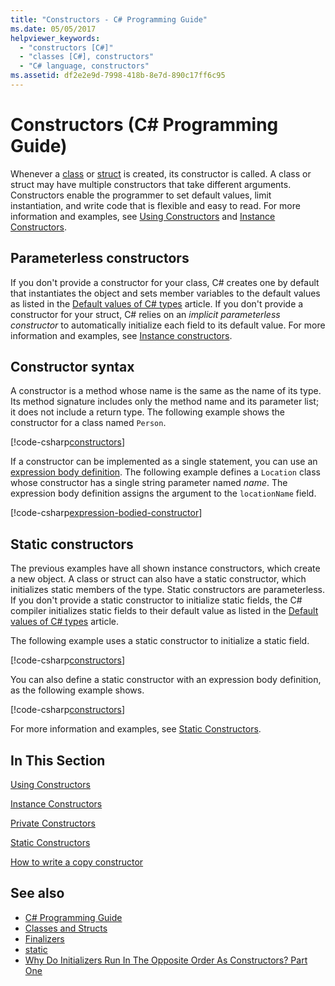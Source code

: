```yaml
---
title: "Constructors - C# Programming Guide"
ms.date: 05/05/2017
helpviewer_keywords: 
  - "constructors [C#]"
  - "classes [C#], constructors"
  - "C# language, constructors"
ms.assetid: df2e2e9d-7998-418b-8e7d-890c17ff6c95
---
```

# Constructors (C# Programming Guide)

Whenever a [class](../../language-reference/keywords/class.md) or [struct](../../language-reference/keywords/struct.md) is created, its constructor is called. A class or struct may have multiple constructors that take different arguments. Constructors enable the programmer to set default values, limit instantiation, and write code that is flexible and easy to read. For more information and examples, see [Using Constructors](./using-constructors.md) and [Instance Constructors](./instance-constructors.md).  

## Parameterless constructors
  
If you don't provide a constructor for your class, C# creates one by default that instantiates the object and sets member variables to the default values as listed in the [Default values of C# types](../../language-reference/builtin-types/default-values.md) article. If you don't provide a constructor for your struct, C# relies on an *implicit parameterless constructor* to automatically initialize each field to its default value. For more information and examples, see [Instance constructors](instance-constructors.md).  

## Constructor syntax

A constructor is a method whose name is the same as the name of its type. Its method signature includes only the method name and its parameter list; it does not include a return type. The following example shows the constructor for a class named `Person`.

[!code-csharp[constructors](../../../../samples/snippets/csharp/programming-guide/classes-and-structs/constructors1.cs#1)]  

If a constructor can be implemented as a single statement, you can use an [expression body definition](../statements-expressions-operators/expression-bodied-members.md). The following example defines a `Location` class whose constructor has a single string parameter named *name*. The expression body definition assigns the argument to the `locationName` field.

[!code-csharp[expression-bodied-constructor](../../../../samples/snippets/csharp/programming-guide/classes-and-structs/expr-bodied-ctor.cs#1)]  

## Static constructors

The previous examples have all shown instance constructors, which create a new object. A class or struct can also have a static constructor, which initializes static members of the type.  Static constructors are parameterless. If you don't provide a static constructor to initialize static fields, the C# compiler initializes static fields to their default value as listed in the [Default values of C# types](../../language-reference/builtin-types/default-values.md) article.

The following example uses a static constructor to initialize a static field.

[!code-csharp[constructors](../../../../samples/snippets/csharp/programming-guide/classes-and-structs/constructors1.cs#2)]  

You can also define a static constructor with an expression body definition, as the following example shows.

[!code-csharp[constructors](../../../../samples/snippets/csharp/programming-guide/classes-and-structs/constructors1.cs#3)]  

For more information and examples, see [Static Constructors](./static-constructors.md).  
  
## In This Section  
 [Using Constructors](./using-constructors.md)  
  
 [Instance Constructors](./instance-constructors.md)  
  
 [Private Constructors](./private-constructors.md)  
  
 [Static Constructors](./static-constructors.md)  
  
 [How to write a copy constructor](./how-to-write-a-copy-constructor.md)  
  
## See also

- [C# Programming Guide](../index.md)
- [Classes and Structs](./index.md)
- [Finalizers](./destructors.md)
- [static](../../language-reference/keywords/static.md)
- [Why Do Initializers Run In The Opposite Order As Constructors? Part One](https://docs.microsoft.com/archive/blogs/ericlippert/why-do-initializers-run-in-the-opposite-order-as-constructors-part-one)
